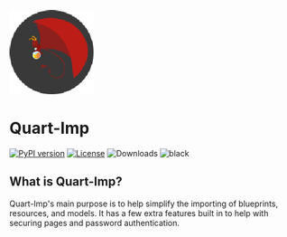 ![](https://raw.githubusercontent.com/CheeseCake87/Quart-Imp/master/_assets/quart-Imp-Small.png)

# Quart-Imp

[![PyPI version](https://img.shields.io/pypi/v/quart-imp)](https://pypi.org/project/quart-imp/)
[![License](https://img.shields.io/badge/license-LGPL_v2-red.svg)](https://raw.githubusercontent.com/CheeseCake87/quart-imp/master/LICENSE)
![Downloads](https://static.pepy.tech/badge/quart-imp)
![black](https://img.shields.io/badge/code%20style-black-000000.svg)

## What is Quart-Imp?

Quart-Imp's main purpose is to help simplify the importing of blueprints, resources, and models.
It has a few extra features built in to help with securing pages and password authentication.
